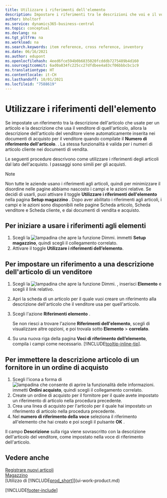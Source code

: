 ```yaml
---
title: Utilizzare i riferimenti dell'elemento
description: Impostare i riferimenti tra le descrizioni che voi e il vostro venditore usate per un articolo per inserire la descrizione dell'articolo del venditore sui documenti di acquisto.
author: bholtorf
ms.service: dynamics365-business-central
ms.topic: conceptual
ms.devlang: na
ms.tgt_pltfrm: na
ms.workload: na
ms.search.keywords: item reference, cross reference, inventory
ms.date: 06/16/2021
ms.author: edupont
ms.openlocfilehash: 4eed6fce594b0b6835020fcdddb7275489b4d160
ms.sourcegitcommit: 6ad0a834fc225cc27dfdbee4a83cf06bbbcbc1c9
ms.translationtype: HT
ms.contentlocale: it-CH
ms.lasthandoff: 10/01/2021
ms.locfileid: "7588619"
---
```

# <a name="use-item-references"></a>Utilizzare i riferimenti dell'elemento
Se impostate un riferimento tra la descrizione dell'articolo che usate per un articolo e la descrizione che usa il venditore di quell'articolo, allora la descrizione dell'articolo del venditore viene automaticamente inserita nei documenti di acquisto per il venditore quando compilate il **Numero di riferimento dell'articolo**. . La stessa funzionalità è valida per i numeri di articolo cliente nei documenti di vendita.

Le seguenti procedure descrivono come utilizzare i riferimenti degli articoli dal lato dell'acquisto. I passaggi sono simili per gli acquisti.

> [!NOTE]
> Non tutte le aziende usano i riferimenti agli articoli, quindi per minimizzare il disordine nelle pagine abbiamo nascosto i campi e le azioni relative. Se decidi di usarli, puoi attivare il toggle **Utilizzare i riferimenti dell'elemento** nella pagina **Setup magazzino** . Dopo aver abilitato i riferimenti agli articoli, i campi e le azioni sono disponibili nelle pagine Scheda articolo, Scheda venditore e Scheda cliente, e dai documenti di vendita e acquisto.

## <a name="to-start-using-item-references"></a>Per iniziare a usare i riferimenti agli elementi
1. Scegli la ![lampadina che apre la funzione Dimmi.](media/ui-search/search_small.png "Dimmi cosa vuoi fare") immetti **Setup magazzino**, quindi scegli il collegamento correlato.
2. Attivare il toggle **Utilizzare i riferimenti dell’elemento**.

## <a name="to-set-up-an-item-reference-to-a-vendors-item-description"></a>Per impostare un riferimento a una descrizione dell'articolo di un venditore

1. Scegli la ![lampadina che apre la funzione Dimmi.](media/ui-search/search_small.png "Dimmi cosa vuoi fare") , inserisci **Elemento** e scegli il link relativo.
2. Apri la scheda di un articolo per il quale vuoi creare un riferimento alla descrizione dell'articolo che il venditore usa per quell'articolo.
3. Scegli l'azione **Riferimenti elemento** .

     Se non riesci a trovare l'azione **Riferimenti dell'elemento**, scegli di visualizzare altre opzioni, e poi trovala sotto **Elemento** > **correlato**.
  
4. Su una nuova riga della pagina **Voci di riferimento dell’elemento**, compila i campi come necessario. [!INCLUDE[tooltip-inline-tip](includes/tooltip-inline-tip_md.md)].

## <a name="to-enter-a-vendors-item-description-on-a-purchase-order"></a>Per immettere la descrizione articolo di un fornitore in un ordine di acquisto

1. Scegli l'icona a forma di ![lampadina che consente di aprire la funzionalità delle informazioni.](media/ui-search/search_small.png "Informazioni sull'operazione che si desidera eseguire") immetti **Ordini acquisto**, quindi scegli il collegamento correlato.
2. Create un ordine di acquisto per il fornitore per il quale avete impostato un riferimento di articolo nella procedura precedente.
3. Crea una linea di acquisto per l'articolo per il quale hai impostato un riferimento di articolo nella procedura precedente.
4. Nel **numero di riferimento della voce** seleziona il riferimento all'elemento che hai creato e poi scegli il pulsante **OK** .

Il campo **Descrizione** sulla riga viene sovrascritto con la descrizione dell'articolo del venditore, come impostato nella voce di riferimento dell'articolo.

## <a name="see-also"></a>Vedere anche
[Registrare nuovi articoli](inventory-how-register-new-items.md)  
[Magazzino](inventory-manage-inventory.md)  
[Utilizzo di [!INCLUDE[prod_short](includes/prod_short.md)]](ui-work-product.md)


[!INCLUDE[footer-include](includes/footer-banner.md)]